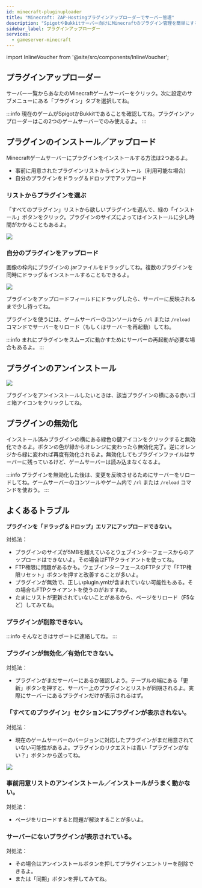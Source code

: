 ```yaml
---
id: minecraft-pluginuploader
title: "Minecraft: ZAP-Hostingプラグインアップローダーでサーバー管理"
description: "SpigotやBukkitサーバー向けにMinecraftのプラグイン管理を簡単にする方法をチェックして、ゲーム体験をアップグレードしよう → 今すぐ詳しく見る"
sidebar_label: プラグインアップローダー
services:
  - gameserver-minecraft
---
```


import InlineVoucher from '@site/src/components/InlineVoucher';

<InlineVoucher />

## プラグインアップローダー

サーバー一覧からあなたのMinecraftゲームサーバーをクリック。次に設定のサブメニューにある「プラグイン」タブを選択してね。

:::info
現在のゲームがSpigotかBukkitであることを確認してね。プラグインアップローダーはこの2つのゲームサーバーでのみ使えるよ。
:::

## プラグインのインストール／アップロード

Minecraftゲームサーバーにプラグインをインストールする方法は2つあるよ。

- 事前に用意されたプラグインリストからインストール（利用可能な場合）
- 自分のプラグインをドラッグ＆ドロップでアップロード

### リストからプラグインを選ぶ

「すべてのプラグイン」リストから欲しいプラグインを選んで、緑の「インストール」ボタンをクリック。プラグインのサイズによってはインストールに少し時間がかかることもあるよ。

![](https://screensaver01.zap-hosting.com/index.php/s/dxrtY8pQwmtfEP9/preview)

### 自分のプラグインをアップロード

画像の枠内にプラグインの.jarファイルをドラッグしてね。複数のプラグインを同時にドラッグ＆インストールすることもできるよ。

![](https://screensaver01.zap-hosting.com/index.php/s/fM2a4AeyspaQzYd/preview)

プラグインをアップロードフィールドにドラッグしたら、サーバーに反映されるまで少し待ってね。

プラグインを使うには、ゲームサーバーのコンソールから `/rl` または `/reload` コマンドでサーバーをリロード（もしくはサーバーを再起動）してね。

:::info
まれにプラグインをスムーズに動かすためにサーバーの再起動が必要な場合もあるよ。
:::

## プラグインのアンインストール

![](https://screensaver01.zap-hosting.com/index.php/s/dKaeJr8M3jzgMBS/preview)

プラグインをアンインストールしたいときは、該当プラグインの横にある赤いゴミ箱アイコンをクリックしてね。

## プラグインの無効化

インストール済みプラグインの横にある緑色の鍵アイコンをクリックすると無効化できるよ。ボタンの色が緑からオレンジに変わったら無効化完了。逆にオレンジから緑に変われば再度有効化されるよ。無効化してもプラグインファイルはサーバーに残っているけど、ゲームサーバーは読み込まなくなるよ。

:::info
プラグインを無効化した後は、変更を反映させるためにサーバーをリロードしてね。ゲームサーバーのコンソールやゲーム内で `/rl` または `/reload` コマンドを使おう。
:::

## よくあるトラブル

**プラグインを「ドラッグ＆ドロップ」エリアにアップロードできない。**

対処法：

- プラグインのサイズが5MBを超えているとウェブインターフェースからのアップロードはできないよ。その場合はFTPクライアントを使ってね。
- FTP権限に問題があるかも。ウェブインターフェースのFTPタブで「FTP権限リセット」ボタンを押すと改善することが多いよ。
- プラグインが無効で、正しいplugin.ymlが含まれていない可能性もある。その場合もFTPクライアントを使うのがおすすめ。
- たまにリストが更新されていないことがあるから、ページをリロード（F5など）してみてね。

### プラグインが削除できない。

:::info
そんなときはサポートに連絡してね。
:::

### プラグインが無効化／有効化できない。

対処法：

- プラグインがまだサーバーにあるか確認しよう。テーブルの端にある「更新」ボタンを押すと、サーバー上のプラグインとリストが同期されるよ。実際にサーバーにあるプラグインだけが表示されるはず。

### 「すべてのプラグイン」セクションにプラグインが表示されない。

対処法：

- 現在のゲームサーバーのバージョンに対応したプラグインがまだ用意されていない可能性があるよ。プラグインのリクエストは青い「プラグインがない？」ボタンから送ってね。

![](https://screensaver01.zap-hosting.com/index.php/s/DeMjH2s74geaLPq/preview)

### 事前用意リストのアンインストール／インストールがうまく動かない。

対処法：

- ページをリロードすると問題が解決することが多いよ。

### サーバーにないプラグインが表示されている。

対処法：

- その場合はアンインストールボタンを押してプラグインエントリーを削除できるよ。
- または「同期」ボタンを押してみてね。

<InlineVoucher />